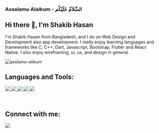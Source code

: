 ### Assalamu Alaikum - السَّلاَمُ عَلَيْكُم
## Hi there 👋, I'm Shakib Hasan

I'm Shakib Hasan from Bangladesh, and I do on Web Design and Development also app development. 
I really enjoy learning languages and frameworks like C, C++, Dart, Javascript, Bootstrap, Flutter  and React Native. 
I also enjoy wireframing, ui, ux, and design in general.





![asslamo-alikum](https://user-images.githubusercontent.com/90518184/139929922-d2a89289-c336-47b6-978d-91c29cabeb05.gif)



## Languages and Tools:

<p align="left">
    <a href="https://www.cprogramming.com" target="_blank"> <img src="https://img.icons8.com/color/48/000000/c.png"/> </a>
    <a href="https://www.python.org" target="_blank"> <img src="https://img.icons8.com/color/48/000000/python.png"/> </a>
    <a href="https://flutter.dev" target="_blank"> <img src="https://img.icons8.com/color/48/000000/flutter.png"/> </a>
    <a href="https://dart.dev" target="_blank"> <img src="https://img.icons8.com/color/48/000000/dart.png"/> </a>  
    <a href="https://git-scm.com/" target="_blank"> <img src="https://img.icons8.com/color/48/000000/git.png"/> </a>  
</p>

<br/>

## Connect with me:
<p align="left">

<a href = "https://www.linkedin.com/in/morshed-raian-khan-b0199021a/"><img src="https://img.icons8.com/fluent/48/000000/linkedin.png"/></a>

</p>
